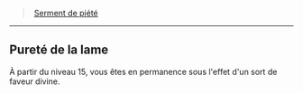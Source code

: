 ﻿---
!GenericItem
Name: Pureté de la lame
Id: paladin_piety_hd.md#pureté-de-la-lame
ParentLink: paladin_piety_hd.md#serment-de-piété
ParentName: Serment de piété
NameLevel: 2
Attributes:
  Name: Pureté de la lame
  Markdown: >+
    ## <!--Name-->Pureté de la lame<!--/Name-->


    À partir du niveau 15, vous êtes en permanence sous l'effet d'un sort de faveur divine.

AttributesDictionary: >+
  Name: Pureté de la lame

  Markdown: >+

    ## <!--Name-->Pureté de la lame<!--/Name-->





    À partir du niveau 15, vous êtes en permanence sous l'effet d'un sort de faveur divine.



---
> [Serment de piété](hd_paladin_piety.md)

---

## Pureté de la lame

À partir du niveau 15, vous êtes en permanence sous l'effet d'un sort de faveur divine.

